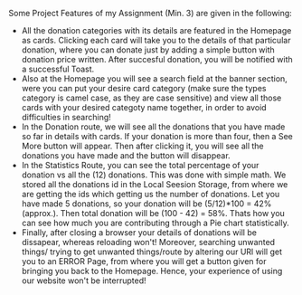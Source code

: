 Some Project Features of my Assignment (Min. 3) are given in the following:
- All the donation categories with its details are featured in the Homepage as cards. Clicking each card will take you to the details of that particular donation, where you can donate just by adding a simple button with donation price written. After succesful donation, you will be notified with a successful Toast.
- Also at the Homepage you will see a search field at the banner section, were you can put your desire card category (make sure the types category is camel case, as they are case sensitive) and view all those cards with your desired categoty name together, in order to avoid difficulties in searching! 
- In the Donation route, we will see all the donations that you have made so far in details with cards. If your donation is more than four, then a See More button will appear. Then after clicking it, you will see all the donations you have made and the button will disappear.
- In the Statistics Route, you can see the total percentage of your donation vs all the (12) donations. This was done with simple math. We stored all the donations id in the Local Seesion Storage, from where we are getting the ids which getting us the number of donations. Let you have made 5 donations, so your donation will be (5/12)*100 = 42% (approx.). Then total donation will be (100 - 42) = 58%. Thats how you can see how much you are contributing through a Pie chart statistically.
- Finally, after closing a browser your details of donations will be dissapear, whereas reloading won't! Moreover, searching unwanted things/ trying to get unwanted things/route by altering our URl will get you to an ERROR Page, from where you will get a button given for bringing you back to the Homepage. Hence, your experience of using our website won't be interrupted!   
